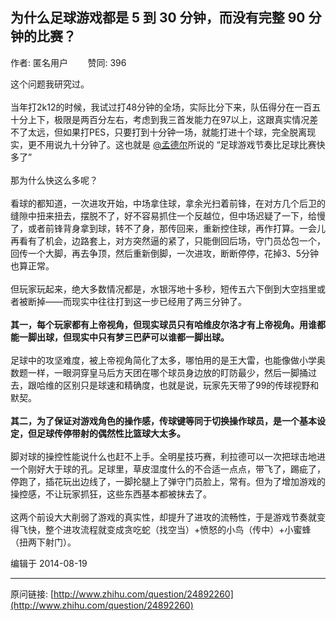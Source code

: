 ## 为什么足球游戏都是 5 到 30 分钟，而没有完整 90 分钟的比赛？

作者: 匿名用户&nbsp;&nbsp;&nbsp;&nbsp;&nbsp;&nbsp;&nbsp;&nbsp;赞同: 396


这个问题我研究过。<br><br>当年打2k12的时候，我试过打48分钟的全场，实际比分下来，队伍得分在一百五十分上下，极限是两百分左右，考虑到我三首发能力在97以上，这跟真实情况差不了太远，但如果打PES，只要打到十分钟一场，就能打进十个球，完全脱离现实，更不用说九十分钟了。这也就是 <a data-hash="5b4c4c40369aa3294b09f8e4bd715f23" href="http://www.zhihu.com/people/5b4c4c40369aa3294b09f8e4bd715f23" class="member_mention" data-editable="true" data-title="@孟德尔" data-tip="p$b$5b4c4c40369aa3294b09f8e4bd715f23">@孟德尔</a>所说的 “足球游戏节奏比足球比赛快多了”<br><br>那为什么快这么多呢？<br><br>看球的都知道，一次进攻开始，中场拿住球，拿余光扫着前锋，在对方几个后卫的缝隙中扭来扭去，摆脱不了，好不容易抓住一个反越位，但中场迟疑了一下，给慢了，或者前锋背身拿到球，转不了身，那传回来，重新控住球，再作打算。一会儿再看有了机会，边路套上，对方突然逼的紧了，只能倒回后场，守门员怂包一个，回传一个大脚，再去争顶，然后重新倒脚，一次进攻，断断停停，花掉3、5分钟也算正常。<br><br>但玩家玩起来，绝大多数情况都是，水银泻地十多秒，短传五六下倒到大空挡里或者被断掉——而现实中往往打到这一步已经用了两三分钟了。<br><br><b>其一，每个玩家都有上帝视角，但现实球员只有哈维皮尔洛才有</b><b>上帝视角。</b><b>用谁都能一脚出球，但现实中只有梦三巴萨可以谁都一脚出球。</b><br><br>足球中的攻坚难度，被上帝视角简化了太多，哪怕用的是王大雷，也能像做小学奥数题一样，一眼洞穿皇马后方天团在哪个球员身边放的盯防最少，然后一脚捅过去，跟哈维的区别只是球速和精确度，也就是说，玩家先天带了99的传球视野和默契。<br><br><b>其二，为了保证对游戏角色的操作感，传球键等同于切换操作球员，是一个基本设定，但足球传停带射的偶然性比篮球大太多。</b><br><br>脚对球的操控性能说什么也赶不上手。全明星技巧赛，利拉德可以一次把球击地进一个刚好大于球的孔。足球里，草皮湿度什么的不合适一点点，带飞了，踢疵了，停跑了，插花玩出边线了，一脚抡腿上了弹守门员脸上，常有。但为了增加游戏的操控感，不让玩家抓狂，这些东西基本都被抹去了。<br><br>这两个前设大大削弱了游戏的真实性，却提升了进攻的流畅性，于是游戏节奏就变得飞快，整个进攻流程就变成贪吃蛇（找空当）+愤怒的小鸟（传中）+小蜜蜂（扭两下射门）。



编辑于 2014-08-19



---
原问链接: [http://www.zhihu.com/question/24892260](http://www.zhihu.com/question/24892260)